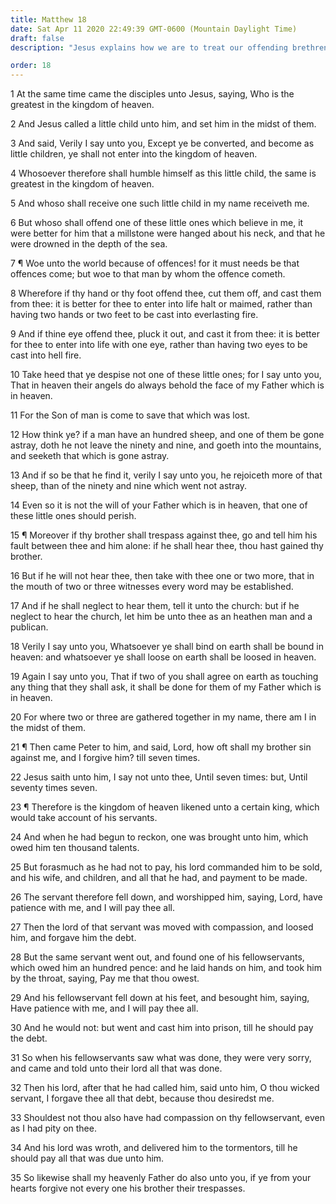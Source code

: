 ```yaml
---
title: Matthew 18
date: Sat Apr 11 2020 22:49:39 GMT-0600 (Mountain Daylight Time)
draft: false
description: "Jesus explains how we are to treat our offending brethren—The Son of Man came to save that which was lost—All of the Twelve receive the keys of the kingdom—Jesus explains why we should forgive."

order: 18
---
```

    
1 At the same time came the disciples unto Jesus, saying, Who is the greatest in the kingdom of heaven.

2 And Jesus called a little child unto him, and set him in the midst of them.

3 And said, Verily I say unto you, Except ye be converted, and become as little children, ye shall not enter into the kingdom of heaven.

4 Whosoever therefore shall humble himself as this little child, the same is greatest in the kingdom of heaven.

5 And whoso shall receive one such little child in my name receiveth me.

6 But whoso shall offend one of these little ones which believe in me, it were better for him that a millstone were hanged about his neck, and that he were drowned in the depth of the sea.

7 ¶ Woe unto the world because of offences! for it must needs be that offences come; but woe to that man by whom the offence cometh.

8 Wherefore if thy hand or thy foot offend thee, cut them off, and cast them from thee: it is better for thee to enter into life halt or maimed, rather than having two hands or two feet to be cast into everlasting fire.

9 And if thine eye offend thee, pluck it out, and cast it from thee: it is better for thee to enter into life with one eye, rather than having two eyes to be cast into hell fire.

10 Take heed that ye despise not one of these little ones; for I say unto you, That in heaven their angels do always behold the face of my Father which is in heaven.

11 For the Son of man is come to save that which was lost.

12 How think ye? if a man have an hundred sheep, and one of them be gone astray, doth he not leave the ninety and nine, and goeth into the mountains, and seeketh that which is gone astray.

13 And if so be that he find it, verily I say unto you, he rejoiceth more of that sheep, than of the ninety and nine which went not astray.

14 Even so it is not the will of your Father which is in heaven, that one of these little ones should perish.

15 ¶ Moreover if thy brother shall trespass against thee, go and tell him his fault between thee and him alone: if he shall hear thee, thou hast gained thy brother.

16 But if he will not hear thee, then take with thee one or two more, that in the mouth of two or three witnesses every word may be established.

17 And if he shall neglect to hear them, tell it unto the church: but if he neglect to hear the church, let him be unto thee as an heathen man and a publican.

18 Verily I say unto you, Whatsoever ye shall bind on earth shall be bound in heaven: and whatsoever ye shall loose on earth shall be loosed in heaven.

19 Again I say unto you, That if two of you shall agree on earth as touching any thing that they shall ask, it shall be done for them of my Father which is in heaven.

20 For where two or three are gathered together in my name, there am I in the midst of them.

21 ¶ Then came Peter to him, and said, Lord, how oft shall my brother sin against me, and I forgive him? till seven times.

22 Jesus saith unto him, I say not unto thee, Until seven times: but, Until seventy times seven.

23 ¶ Therefore is the kingdom of heaven likened unto a certain king, which would take account of his servants.

24 And when he had begun to reckon, one was brought unto him, which owed him ten thousand talents.

25 But forasmuch as he had not to pay, his lord commanded him to be sold, and his wife, and children, and all that he had, and payment to be made.

26 The servant therefore fell down, and worshipped him, saying, Lord, have patience with me, and I will pay thee all.

27 Then the lord of that servant was moved with compassion, and loosed him, and forgave him the debt.

28 But the same servant went out, and found one of his fellowservants, which owed him an hundred pence: and he laid hands on him, and took him by the throat, saying, Pay me that thou owest.

29 And his fellowservant fell down at his feet, and besought him, saying, Have patience with me, and I will pay thee all.

30 And he would not: but went and cast him into prison, till he should pay the debt.

31 So when his fellowservants saw what was done, they were very sorry, and came and told unto their lord all that was done.

32 Then his lord, after that he had called him, said unto him, O thou wicked servant, I forgave thee all that debt, because thou desiredst me.

33 Shouldest not thou also have had compassion on thy fellowservant, even as I had pity on thee.

34 And his lord was wroth, and delivered him to the tormentors, till he should pay all that was due unto him.

35 So likewise shall my heavenly Father do also unto you, if ye from your hearts forgive not every one his brother their trespasses.
